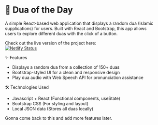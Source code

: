 # 🌙 Dua of the Day

A simple React-based web application that displays a random dua (Islamic supplications) for users. Built with React and Bootstrap, this app allows users to explore different duas with the click of a button.

Check out the live version of the project here: <br>
[![Netlify Status](https://img.shields.io/badge/Live-Dua_of_the_Day-green?style=for-the-badge)](https://duaoftheday.netlify.app/)

✨ Features

- Displays a random dua from a collection of 150+ duas
- Bootstrap-styled UI for a clean and responsive design
- Play dua audio with Web Speech API for pronunciation assistance

🛠️ Technologies Used

- Javascript + React (Functional components, useState)
- Bootstrap CSS (For styling and layout)
- Local JSON data (Stores all duas locally)

Gonna come back to this and add more features later.
